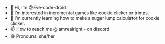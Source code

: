 - 👋 Hi, I’m @Eve-code-droid
- 👀 I’m interested in incremental games like cookie clicker or trimps.
- 🌱 I’m currently learning how to make a suger lump calculator for cookie clicker.
- 📫 How to reach me @iamrealright - on discord
- 😄 Pronouns: she/her


<!---
Eve-code-droid/Eve-code-droid is a ✨ special ✨ repository because its `README.md` (this file) appears on your GitHub profile.
You can click the Preview link to take a look at your changes.
--->
